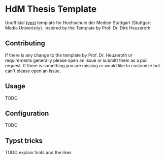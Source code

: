 # HdM Thesis Template

Unofficial [typst](https://typst.app/) template for Hochschule der Medien Stuttgart (Stuttgart Media Univerisity). Inspired by the Template by Prof. Dr. Dirk Heuzeroth 

## Contributing

If there is any change to the template by Prof. Dr. Heuzeroth or requirements generally please open an issue or submitt them as a pull request. If there is something you are missing or would like to customize but can't please open an issue.

## Usage

TODO

## Configuration

TODO

## Typst tricks

TODO explain fonts and the likes
